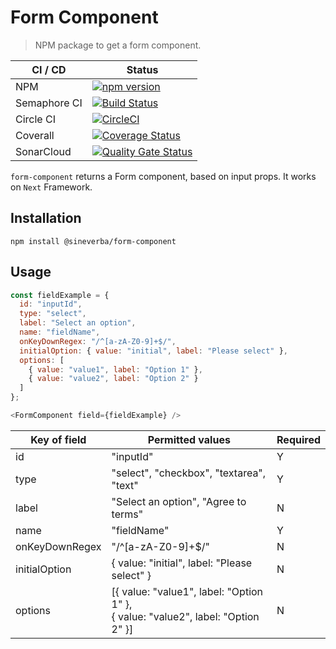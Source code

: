 Form Component
==============

> NPM package to get a form component.

| CI / CD | Status |
| ------- | ------ |
| NPM | [![npm version](https://badge.fury.io/js/@sineverba/form-component.svg)](https://badge.fury.io/js/@sineverba/form-component) |
| Semaphore CI | [![Build Status](https://sineverba.semaphoreci.com/badges/npm-pkg-form-component/branches/master.svg)](https://sineverba.semaphoreci.com/projects/npm-pkg-form-component) |
| Circle CI | [![CircleCI](https://circleci.com/gh/sineverba/npm-pkg-form-component.svg?style=svg)](https://circleci.com/gh/sineverba/npm-pkg-form-component) |
| Coverall | [![Coverage Status](https://coveralls.io/repos/github/sineverba/npm-pkg-form-component/badge.svg?branch=master)](https://coveralls.io/github/sineverba/npm-pkg-form-component?branch=master) |
| SonarCloud | [![Quality Gate Status](https://sonarcloud.io/api/project_badges/measure?project=npm-pkg-form-component&metric=alert_status)](https://sonarcloud.io/dashboard?id=npm-pkg-form-component) |

`form-component` returns a Form component, based on input props. It works on `Next` Framework.


## Installation
`npm install @sineverba/form-component`

## Usage

```js
const fieldExample = {
  id: "inputId",
  type: "select",
  label: "Select an option",
  name: "fieldName",
  onKeyDownRegex: "/^[a-zA-Z0-9]+$/",
  initialOption: { value: "initial", label: "Please select" },
  options: [
    { value: "value1", label: "Option 1" },
    { value: "value2", label: "Option 2" }
  ]
};

<FormComponent field={fieldExample} />
```

| Key of field   | Permitted values                                      | Required |
|----------------|-------------------------------------------------------|----------|
| id             | "inputId"                                             | Y       |
| type           | "select", "checkbox", "textarea", "text"             | Y       |
| label          | "Select an option", "Agree to terms"                 | N       |
| name           | "fieldName"                                           | Y       |
| onKeyDownRegex | "/^[a-zA-Z0-9]+$/"                                    | N       |
| initialOption  | { value: "initial", label: "Please select" }         | N       |
| options        | [{ value: "value1", label: "Option 1" },<br>{ value: "value2", label: "Option 2" }] | N       |

